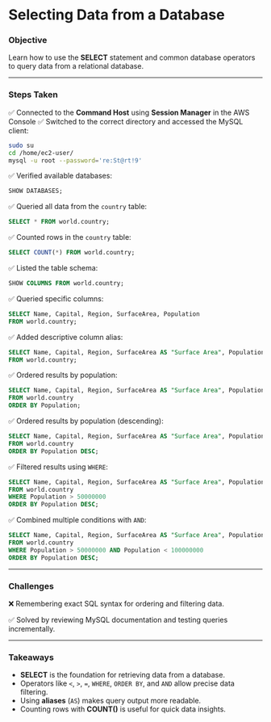 # Selecting Data from a Database

### **Objective**

Learn how to use the **SELECT** statement and common database operators to query data from a relational database.

---

### **Steps Taken**

✅ Connected to the **Command Host** using **Session Manager** in the AWS Console
✅ Switched to the correct directory and accessed the MySQL client:

```bash
sudo su
cd /home/ec2-user/
mysql -u root --password='re:St@rt!9'
```

✅ Verified available databases:

```sql
SHOW DATABASES;
```

✅ Queried all data from the `country` table:

```sql
SELECT * FROM world.country;
```

✅ Counted rows in the `country` table:

```sql
SELECT COUNT(*) FROM world.country;
```

✅ Listed the table schema:

```sql
SHOW COLUMNS FROM world.country;
```

✅ Queried specific columns:

```sql
SELECT Name, Capital, Region, SurfaceArea, Population 
FROM world.country;
```

✅ Added descriptive column alias:

```sql
SELECT Name, Capital, Region, SurfaceArea AS "Surface Area", Population 
FROM world.country;
```

✅ Ordered results by population:

```sql
SELECT Name, Capital, Region, SurfaceArea AS "Surface Area", Population 
FROM world.country 
ORDER BY Population;
```

✅ Ordered results by population (descending):

```sql
SELECT Name, Capital, Region, SurfaceArea AS "Surface Area", Population 
FROM world.country 
ORDER BY Population DESC;
```

✅ Filtered results using `WHERE`:

```sql
SELECT Name, Capital, Region, SurfaceArea AS "Surface Area", Population 
FROM world.country 
WHERE Population > 50000000 
ORDER BY Population DESC;
```

✅ Combined multiple conditions with `AND`:

```sql
SELECT Name, Capital, Region, SurfaceArea AS "Surface Area", Population 
FROM world.country 
WHERE Population > 50000000 AND Population < 100000000 
ORDER BY Population DESC;
```

---

### **Challenges**

❌ Remembering exact SQL syntax for ordering and filtering data.

✅ Solved by reviewing MySQL documentation and testing queries incrementally.

---

### **Takeaways**

* **SELECT** is the foundation for retrieving data from a database.
* Operators like `<`, `>`, `=`, `WHERE`, `ORDER BY`, and `AND` allow precise data filtering.
* Using **aliases** (`AS`) makes query output more readable.
* Counting rows with **COUNT()** is useful for quick data insights.
